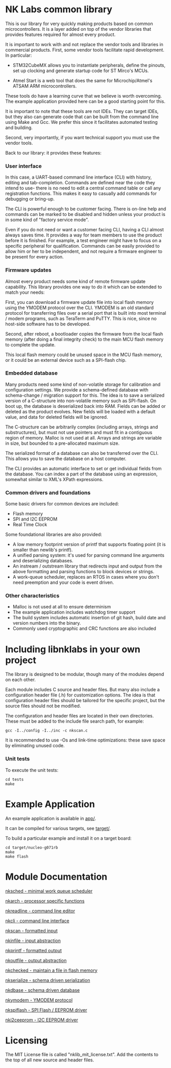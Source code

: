 # NK Labs common library

This is our library for very quickly making products based on common
microcontrollers.  It is a layer added on top of the vendor libraries that
provides features required for almost every product.

It is important to work with and not replace the vendor tools and libraries
in commercial products.  First, some vendor tools facilitate rapid
development.  In particular:

* STM32CubeMX allows you to instantiate peripherals, define the pinouts, set up clocking and generate startup code for ST Mirco's MCUs.

* Atmel Start is a web tool that does the same for Microchip/Atmel's ATSAM ARM microcontrollers.

These tools do have a learning curve that we believe is worth overcoming. 
The example application provided here can be a good starting point for this.

It is important to note that these tools are not IDEs.  They can target
IDEs, but they also can generate code that can be built from the command
line using Make and Gcc.  We prefer this since it facilitates automated
testing and building.

Second, very importantly, if you want technical support you must use the
vendor tools.

Back to our library: it provides these features:

### User interface

In this case, a UART-based command line interface (CLI) with history,
editing and tab-completion.  Commands are defined near the code they intend
to use- there is no need to edit a central command table or call any
registration functions.  This makes it easy to casually add commands for
debugging or bring-up.

The CLI is powerful enough to be customer facing.  There is on-line help and
commands can be marked to be disabled and hidden unless your product is in
some kind of "factory service mode".

Even if you do not need or want a customer facing CLI, having a CLI almost
always saves time.  It provides a way for team members to use the product
before it is finished.  For example, a test engineer might have to focus on
a specific peripheral for qualification.  Commands can be easily provided to
allow him or her to be independent, and not require a firmware engineer to
be present for every action.

### Firmware updates

Almost every product needs some kind of remote firmware update capability. 
This library provides one way to do it which can be extended to match your
needs:

First, you can download a firmware update file into local flash memory using
the YMODEM protocol over the CLI.  YMODEM is an old standard protocol for
transferring files over a serial port that is built into most terminal /
modem programs, such as TeraTerm and PuTTY.  This is nice, since no
host-side software has to be developed.

Second, after reboot, a bootloader copies the firmware from the local flash
memory (after doing a final integrity check) to the main MCU flash memory to
complete the update.

This local flash memory could be unused space in the MCU flash memory, or it
could be an external device such as a SPI-flash chip.

### Embedded database

Many products need some kind of non-volatile storage for calibration and
configuration settings.  We provide a schema-defined database with
schema-change / migration support for this.  The idea is to save a
serialized version of a C-structure into non-volatile memory such as
SPI-flash.  On boot up, the database is deserialized back into RAM.  Fields
can be added or deleted as the product evolves.  New fields will be loaded
with a default value, and data for deleted fields will be ignored.

The C-structure can be arbitrarily complex (including arrays, strings and
substructures), but must not use pointers and must fit in a contiguous
region of memory.  Malloc is not used at all.  Arrays and strings are
variable in size, but bounded to a pre-allocated maximum size.

The serialized format of a database can also be transferred over the CLI. 
This allows you to save the database on a host computer.

The CLI provides an automatic interface to set or get individual fields from
the database.  You can index a part of the database using an expression,
somewhat similar to XML's XPath expressions.

### Common drivers and foundations

Some basic drivers for common devices are included:

* Flash memory
* SPI and I2C EEPROM
* Real Time Clock

Some foundational libraries are also provided:

* A low memory footprint version of printf that supports floating point (it is smaller than newlib's printf).
* A unified parsing system: it's used for parsing command line arguments and deserializing databases.
* An instream / outstream library that redirects input and output from the above formatting and parsing functions to block devices or strings.
* A work-queue scheduler, replaces an RTOS in cases where you don't need preemption and your code is event driven.

### Other characteristics

* Malloc is not used at all to ensure determinism
* The example application includes watchdog timer support
* The build system includes automatic insertion of git hash, build date and version numbers into the binary.
* Commonly used cryptographic and CRC functions are also included

# Including libnklabs in your own project

The library is designed to be modular, though many of the modules depend on
each other.

Each module includes C source and header files.  But many also include a
configuration header file (.h) for customization options.  The idea is that
configuration header files should be tailored for the specific project, but
the source files should not be modified.

The configuration and header files are located in their own directories. 
These must be added to the include file search path, for example:

	gcc -I../config -I../inc -c nkscan.c

It is recommended to use -Os and link-time optimizations: these save space
by eliminating unused code.

### Unit tests

To execute the unit tests:

	cd tests
	make

# Example Application

An example application is available in [app/](app/).

It can be compiled for various targets, see [target/](target/).

To build a particular example and install it on a target board:

	cd target/nucleo-g071rb
	make
	make flash

# Module Documentation

[nksched - minimal work queue scheduler](doc/nksched.md)

[nkarch - processor specific functions](doc/nkarch.md)

[nkreadline - command line editor](doc/nkreadline.md)

[nkcli - command line interface](doc/nkcli.md)

[nkscan - formatted input](doc/nkscan.md)

[nkinfile - input abstraction](doc/nkinfile.md)

[nkprintf - formatted output](doc/nkprintf.md)

[nkoutfile - output abstraction](doc/nkoutfile.md)

[nkchecked - maintain a file in flash memory](doc/nkchecked.md)

[nkserialize - schema driven serialization](doc/nkserialize.md)

[nkdbase - schema driven database](doc/nkdbase.md)

[nkymodem - YMODEM protocol](doc/nkymodem.md)

[nkspiflash - SPI Flash / EEPROM driver](doc/nkspiflash.md)

[nki2ceeprom - I2C EEPROM driver](doc/nki2ceeprom.md)

# Licensing

The MIT License file is called "nklib_mit_license.txt".  Add the contents to
the top of all new source and header files.
